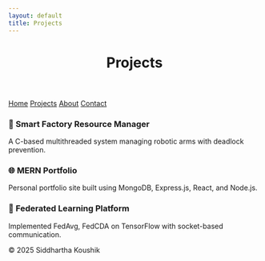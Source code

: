 ```yaml
---
layout: default
title: Projects
---
```


<link rel="stylesheet" href="assets/style.css">

<header>
  <h1>Projects</h1>
</header>

<nav>
  <a href="/">Home</a>
  <a href="/projects/">Projects</a>
  <a href="/about/">About</a>
  <a href="/contact/">Contact</a>
</nav>

<main>
  <h3>🔧 Smart Factory Resource Manager</h3>
  <p>A C-based multithreaded system managing robotic arms with deadlock prevention.</p>

  <h3>🌐 MERN Portfolio</h3>
  <p>Personal portfolio site built using MongoDB, Express.js, React, and Node.js.</p>

  <h3>🧠 Federated Learning Platform</h3>
  <p>Implemented FedAvg, FedCDA on TensorFlow with socket-based communication.</p>
</main>

<footer>
  © 2025 Siddhartha Koushik
</footer>
